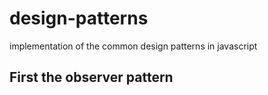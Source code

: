 # design-patterns
implementation of the common design patterns in javascript
## First the observer pattern
